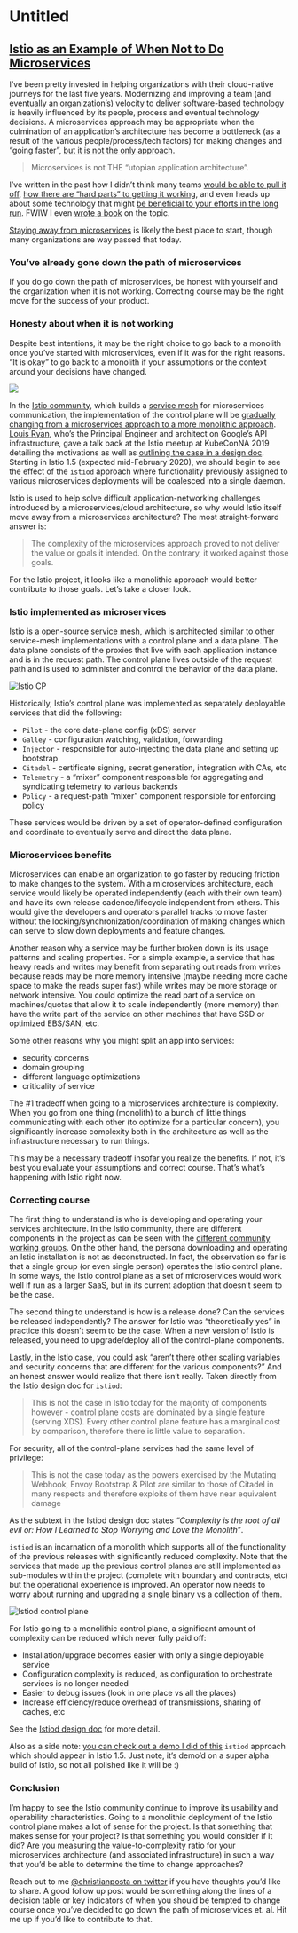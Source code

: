# Untitled

## [Istio as an Example of When Not to Do Microservices](https://blog.christianposta.com/microservices/istio-as-an-example-of-when-not-to-do-microservices/)

I’ve been pretty invested in helping organizations with their cloud-native journeys for the last five years. Modernizing and improving a team \(and eventually an organization’s\) velocity to deliver software-based technology is heavily influenced by its people, process and eventual technology decisions. A microservices approach may be appropriate when the culmination of an application’s architecture has become a bottleneck \(as a result of the various people/process/tech factors\) for making changes and “going faster”, [but it is not the only approach](https://blog.christianposta.com/microservices/when-not-to-do-microservices/).

> Microservices is not THE “utopian application architecture”.

I’ve written in the past how I didn’t think many teams [would be able to pull it off](https://blog.christianposta.com/microservices/youre-not-going-to-do-microservices/), [how there are “hard parts” to getting it working](https://blog.christianposta.com/microservices/the-hardest-part-about-microservices-data/), and even heads up about some technology that might [be beneficial to your efforts in the long run](https://blog.christianposta.com/microservices/the-hardest-part-of-microservices-calling-your-services/). FWIW I even [wrote a book](https://www.oreilly.com/library/view/microservices-for-java/9781492042228/) on the topic.

[Staying away from microservices](https://blog.christianposta.com/microservices/when-not-to-do-microservices/) is likely the best place to start, though many organizations are way passed that today.

### You’ve already gone down the path of microservices <a id="youve-already-gone-down-the-path-of-microservices"></a>

If you do go down the path of microservices, be honest with yourself and the organization when it is not working. Correcting course may be the right move for the success of your product.

### Honesty about when it is not working <a id="honesty-about-when-it-is-not-working"></a>

Despite best intentions, it may be the right choice to go back to a monolith once you’ve started with microservices, even if it was for the right reasons. “It is okay” to go back to a monolith if your assumptions or the context around your decisions have changed.

![](https://blog.christianposta.com/images/istiologo.png)

In the [Istio community](https://istio.io/), which builds a [service mesh](https://istio.io/docs/concepts/what-is-istio/#what-is-a-service-mesh) for microservices communication, the implementation of the control plane will be [gradually changing from a microservices approach to a more monolithic approach](https://docs.google.com/document/d/1v8BxI07u-mby5f5rCruwF7odSXgb9G8-C9W5hQtSIAg/edit#). [Louis Ryan](https://twitter.com/louiscryan?lang=en), who’s the Principal Engineer and architect on Google’s API infrastructure, gave a talk back at the Istio meetup at KubeConNA 2019 detailing the motivations as well as [outlining the case in a design doc](https://docs.google.com/document/d/1v8BxI07u-mby5f5rCruwF7odSXgb9G8-C9W5hQtSIAg/edit#). Starting in Istio 1.5 \(expected mid-February 2020\), we should begin to see the effect of the `istiod` approach where functionality previously assigned to various microservices deployments will be coalesced into a single daemon.

Istio is used to help solve difficult application-networking challenges introduced by a microservices/cloud architecture, so why would Istio itself move away from a microservices architecture? The most straight-forward answer is:

> The complexity of the microservices approach proved to not deliver the value or goals it intended. On the contrary, it worked against those goals.

For the Istio project, it looks like a monolithic approach would better contribute to those goals. Let’s take a closer look.

### Istio implemented as microservices <a id="istio-implemented-as-microservices"></a>

Istio is a open-source [service mesh](https://istio.io/docs/concepts/what-is-istio/#what-is-a-service-mesh), which is architected similar to other service-mesh implementations with a control plane and a data plane. The data plane consists of the proxies that live with each application instance and is in the request path. The control plane lives outside of the request path and is used to administer and control the behavior of the data plane.

![Istio CP](https://blog.christianposta.com/images/istio-cp-jan2020.png)

Historically, Istio’s control plane was implemented as separately deployable services that did the following:

* `Pilot` - the core data-plane config \(xDS\) server
* `Galley` - configuration watching, validation, forwarding
* `Injector` - responsible for auto-injecting the data plane and setting up bootstrap
* `Citadel` - certificate signing, secret generation, integration with CAs, etc
* `Telemetry` - a “mixer” component responsible for aggregating and syndicating telemetry to various backends
* `Policy` - a request-path “mixer” component responsible for enforcing policy

These services would be driven by a set of operator-defined configuration and coordinate to eventually serve and direct the data plane.

### Microservices benefits <a id="microservices-benefits"></a>

Microservices can enable an organization to go faster by reducing friction to make changes to the system. With a microservices architecture, each service would likely be operated independently \(each with their own team\) and have its own release cadence/lifecycle independent from others. This would give the developers and operators parallel tracks to move faster without the locking/synchronization/coordination of making changes which can serve to slow down deployments and feature changes.

Another reason why a service may be further broken down is its usage patterns and scaling properties. For a simple example, a service that has heavy reads and writes may benefit from separating out reads from writes because reads may be more memory intensive \(maybe needing more cache space to make the reads super fast\) while writes may be more storage or network intensive. You could optimize the read part of a service on machines/quotas that allow it to scale independently \(more memory\) then have the write part of the service on other machines that have SSD or optimized EBS/SAN, etc.

Some other reasons why you might split an app into services:

* security concerns
* domain grouping
* different language optimizations
* criticality of service

The \#1 tradeoff when going to a microservices architecture is complexity. When you go from one thing \(monolith\) to a bunch of little things communicating with each other \(to optimize for a particular concern\), you significantly increase complexity both in the architecture as well as the infrastructure necessary to run things.

This may be a necessary tradeoff insofar you realize the benefits. If not, it’s best you evaluate your assumptions and correct course. That’s what’s happening with Istio right now.

### Correcting course <a id="correcting-course"></a>

The first thing to understand is who is developing and operating your services architecture. In the Istio community, there are different components in the project as can be seen with the [different community working groups](https://github.com/istio/community/blob/master/WORKING-GROUPS.md). On the other hand, the persona downloading and operating an Istio installation is not as deconstructed. In fact, the observation so far is that a single group \(or even single person\) operates the Istio control plane. In some ways, the Istio control plane as a set of microservices would work well if run as a larger SaaS, but in its current adoption that doesn’t seem to be the case.

The second thing to understand is how is a release done? Can the services be released independently? The answer for Istio was “theoretically yes” in practice this doesn’t seem to be the case. When a new version of Istio is released, you need to upgrade/deploy all of the control-plane components.

Lastly, in the Istio case, you could ask “aren’t there other scaling variables and security concerns that are different for the various components?” And an honest answer would realize that there isn’t really. Taken directly from the Istio design doc for `istiod`:

> This is not the case in Istio today for the majority of components however - control plane costs are dominated by a single feature \(serving XDS\). Every other control plane feature has a marginal cost by comparison, therefore there is little value to separation.

For security, all of the control-plane services had the same level of privilege:

> This is not the case today as the powers exercised by the Mutating Webhook, Envoy Bootstrap & Pilot are similar to those of Citadel in many respects and therefore exploits of them have near equivalent damage

As the subtext in the Istiod design doc states _“Complexity is the root of all evil or: How I Learned to Stop Worrying and Love the Monolith”_.

`istiod` is an incarnation of a monolith which supports all of the functionality of the previous releases with significantly reduced complexity. Note that the services that made up the previous control planes are still implemented as sub-modules within the project \(complete with boundary and contracts, etc\) but the operational experience is improved. An operator now needs to worry about running and upgrading a single binary vs a collection of them.

![Istiod control plane](https://blog.christianposta.com/images/istiod.png)

For Istio going to a monolithic control plane, a significant amount of complexity can be reduced which never fully paid off:

* Installation/upgrade becomes easier with only a single deployable service
* Configuration complexity is reduced, as configuration to orchestrate services is no longer needed
* Easier to debug issues \(look in one place vs all the places\)
* Increase efficiency/reduce overhead of transmissions, sharing of caches, etc

See the [Istiod design doc](https://docs.google.com/document/d/1v8BxI07u-mby5f5rCruwF7odSXgb9G8-C9W5hQtSIAg/edit#) for more detail.

Also as a side note: [you can check out a demo I did of this](https://www.youtube.com/watch?v=QD115XiBXwY) `istiod` approach which should appear in Istio 1.5. Just note, it’s demo’d on a super alpha build of Istio, so not all polished like it will be :\)

### Conclusion <a id="conclusion"></a>

I’m happy to see the Istio community continue to improve its usability and operability characteristics. Going to a monolithic deployment of the Istio control plane makes a lot of sense for the project. Is that something that makes sense for your project? Is that something you would consider if it did? Are you measuring the value-to-complexity ratio for your microservices architecture \(and associated infrastructure\) in such a way that you’d be able to determine the time to change approaches?

Reach out to me [@christianposta on twitter](https://twitter.com/christianposta) if you have thoughts you’d like to share. A good follow up post would be something along the lines of a decision table or key indicators of when you should be tempted to change course once you’ve decided to go down the path of microservices et. al. Hit me up if you’d like to contribute to that.

